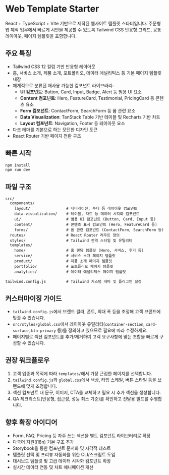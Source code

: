 # Web Template Starter

React + TypeScript + Vite 기반으로 제작된 웹사이트 템플릿 스타터입니다. 주문형 웹 제작 업무에서 빠르게 시안을 제공할 수 있도록 Tailwind CSS 반응형 그리드, 공통 레이아웃, 페이지 템플릿을 포함합니다.

## 주요 특징

- Tailwind CSS 12 컬럼 기반 반응형 레이아웃
- 홈, 서비스 소개, 제품 소개, 포트폴리오, 데이터 애널리틱스 등 기본 페이지 템플릿 내장
- 체계적으로 분류된 재사용 가능한 컴포넌트 라이브러리:
  - **UI 컴포넌트**: Button, Card, Input, Badge, Alert 등 범용 UI 요소
  - **Content 컴포넌트**: Hero, FeatureCard, Testimonial, PricingCard 등 콘텐츠 요소
  - **Form 컴포넌트**: ContactForm, SearchForm 등 폼 관련 요소
  - **Data Visualization**: TanStack Table 기반 테이블 및 Recharts 기반 차트
  - **Layout 컴포넌트**: Navigation, Footer 등 레이아웃 요소
- 다크 테마를 기본으로 하는 모던한 디자인 토큰
- React Router 기반 페이지 전환 구조

## 빠른 시작

```bash
npm install
npm run dev
```

## 파일 구조

```
src/
  components/
    layout/                # 네비게이션, 푸터 등 레이아웃 컴포넌트
    data-visualization/    # 테이블, 차트 등 데이터 시각화 컴포넌트
    ui/                    # 범용 UI 컴포넌트 (Button, Card, Input 등)
    content/               # 콘텐츠 표시 컴포넌트 (Hero, FeatureCard 등)
    forms/                 # 폼 관련 컴포넌트 (ContactForm, SearchForm 등)
  routes/                  # React Router 라우트 정의
  styles/                  # Tailwind 전역 스타일 및 유틸리티
  templates/
    home/                  # 홈 랜딩 템플릿 (Hero, 서비스, 후기 등)
    service/               # 서비스 소개 페이지 템플릿
    product/               # 제품 소개 페이지 템플릿
    portfolio/             # 포트폴리오 페이지 템플릿
    analytics/             # 데이터 애널리틱스 페이지 템플릿

tailwind.config.js         # Tailwind 커스텀 테마 및 플러그인 설정
```

## 커스터마이징 가이드

- `tailwind.config.js`에서 브랜드 컬러, 폰트, 최대 폭 등을 조정해 고객 브랜드에 맞출 수 있습니다.
- `src/styles/global.css`에서 레이아웃 유틸리티(`container-section`, `card-surface`, `btn-primary` 등)를 정의하고 있으므로 필요에 따라 수정하세요.
- 페이지별로 섹션 컴포넌트를 추가/제거하여 고객 요구사항에 맞는 조합을 빠르게 구성할 수 있습니다.

## 권장 워크플로우

1. 고객 업종과 목적에 따라 `templates/`에서 가장 근접한 페이지를 선택합니다.
2. `tailwind.config.js`와 `global.css`에서 색상, 타입 스케일, 버튼 스타일 등을 브랜드에 맞게 조정합니다.
3. 섹션 컴포넌트 내 문구, 이미지, CTA를 교체하고 필요 시 추가 섹션을 생성합니다.
4. QA 체크리스트(반응형, 접근성, 성능 최소 기준)를 확인하고 전달용 빌드를 수행합니다.

## 향후 확장 아이디어

- Form, FAQ, Pricing 등 자주 쓰는 섹션을 별도 컴포넌트 라이브러리로 확장
- 다국어 지원(i18n) 기본 구조 추가
- Storybook을 통한 컴포넌트 문서화 및 시각적 테스트
- 템플릿 선택 및 프리뷰 자동화를 위한 CLI/스크립트 도입
- 대시보드 템플릿 및 고급 데이터 시각화 컴포넌트 확장
- 실시간 데이터 연동 및 차트 애니메이션 개선
